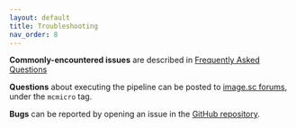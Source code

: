 ```yaml
---
layout: default
title: Troubleshooting
nav_order: 8
---
```


**Commonly-encountered issues** are described in [Frequently Asked Questions](faq.md)

**Questions** about executing the pipeline can be posted to [image.sc forums](https://forum.image.sc/tag/mcmicro), under the `mcmicro` tag.

**Bugs** can be reported by opening an issue in the [GitHub repository](https://github.com/labsyspharm/mcmicro/issues).

